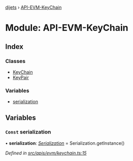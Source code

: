 [dijets](../README.md) › [API-EVM-KeyChain](api_evm_keychain.md)

# Module: API-EVM-KeyChain

## Index

### Classes

* [KeyChain](../classes/api_evm_keychain.keychain.md)
* [KeyPair](../classes/api_evm_keychain.keypair.md)

### Variables

* [serialization](api_evm_keychain.md#const-serialization)

## Variables

### `Const` serialization

• **serialization**: *[Serialization](../classes/utils_serialization.serialization.md)* = Serialization.getInstance()

*Defined in [src/apis/evm/keychain.ts:15](https://github.com/Dijets-Inc/dijetsjs/blob/master/src/apis/evm/keychain.ts#L15)*

